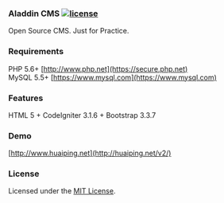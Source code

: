 ### Aladdin CMS [![license](https://img.shields.io/badge/license-MIT-brightgreen.svg?style=flat)](https://github.com/huaiping/aladdin/blob/master/LICENSE)  
Open Source CMS. Just for Practice.

### Requirements
PHP 5.6+ [http://www.php.net](https://secure.php.net)  
MySQL 5.5+ [https://www.mysql.com](https://www.mysql.com)

### Features
HTML 5 + CodeIgniter 3.1.6 + Bootstrap 3.3.7

### Demo
[http://www.huaiping.net](http://huaiping.net/v2/)

### License
Licensed under the [MIT License](https://github.com/huaiping/aladdin/blob/master/LICENSE).
